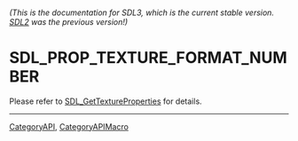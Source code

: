 ###### (This is the documentation for SDL3, which is the current stable version. [SDL2](https://wiki.libsdl.org/SDL2/) was the previous version!)
# SDL_PROP_TEXTURE_FORMAT_NUMBER

Please refer to [SDL_GetTextureProperties](SDL_GetTextureProperties) for details.

----
[CategoryAPI](CategoryAPI), [CategoryAPIMacro](CategoryAPIMacro)

